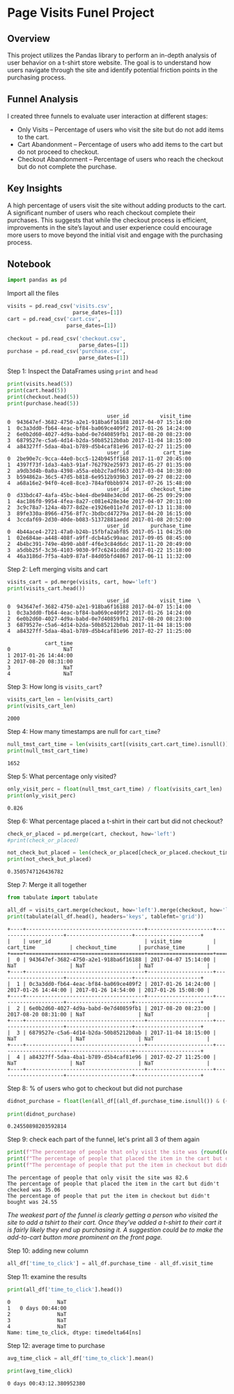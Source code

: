 # Page Visits Funel Project

## Overview
This project utilizes the Pandas library to perform an in-depth analysis of user behavior on a t-shirt store website. The goal is to understand how users navigate through the site and identify potential friction points in the purchasing process.

## Funnel Analysis
I created three funnels to evaluate user interaction at different stages:
- Only Visits – Percentage of users who visit the site but do not add items to the cart.
- Cart Abandonment – Percentage of users who add items to the cart but do not proceed to checkout.
- Checkout Abandonment – Percentage of users who reach the checkout but do not complete the purchase.

## Key Insights
A high percentage of users visit the site without adding products to the cart.
A significant number of users who reach checkout complete their purchases.
This suggests that while the checkout process is efficient, improvements in the site’s layout and user experience could encourage more users to move beyond the initial visit and engage with the purchasing process.

## Notebook
```python
import pandas as pd
```

Import all the files


```python
visits = pd.read_csv('visits.csv',
                     parse_dates=[1])
cart = pd.read_csv('cart.csv',
                   parse_dates=[1])
                   
checkout = pd.read_csv('checkout.csv',
                       parse_dates=[1])
purchase = pd.read_csv('purchase.csv',
                       parse_dates=[1])
```

Step 1: Inspect the DataFrames using `print` and `head`


```python
print(visits.head(5))
print(cart.head(5))
print(checkout.head(5))
print(purchase.head(5))
```

                                    user_id          visit_time
    0  943647ef-3682-4750-a2e1-918ba6f16188 2017-04-07 15:14:00
    1  0c3a3dd0-fb64-4eac-bf84-ba069ce409f2 2017-01-26 14:24:00
    2  6e0b2d60-4027-4d9a-babd-0e7d40859fb1 2017-08-20 08:23:00
    3  6879527e-c5a6-4d14-b2da-50b85212b0ab 2017-11-04 18:15:00
    4  a84327ff-5daa-4ba1-b789-d5b4caf81e96 2017-02-27 11:25:00
                                    user_id           cart_time
    0  2be90e7c-9cca-44e0-bcc5-124b945ff168 2017-11-07 20:45:00
    1  4397f73f-1da3-4ab3-91af-762792e25973 2017-05-27 01:35:00
    2  a9db3d4b-0a0a-4398-a55a-ebb2c7adf663 2017-03-04 10:38:00
    3  b594862a-36c5-47d5-b818-6e9512b939b3 2017-09-27 08:22:00
    4  a68a16e2-94f0-4ce8-8ce3-784af0bbb974 2017-07-26 15:48:00
                                    user_id       checkout_time
    0  d33bdc47-4afa-45bc-b4e4-dbe948e34c0d 2017-06-25 09:29:00
    1  4ac186f0-9954-4fea-8a27-c081e428e34e 2017-04-07 20:11:00
    2  3c9c78a7-124a-4b77-8d2e-e1926e011e7d 2017-07-13 11:38:00
    3  89fe330a-8966-4756-8f7c-3bdbcd47279a 2017-04-20 16:15:00
    4  3ccdaf69-2d30-40de-b083-51372881aedd 2017-01-08 20:52:00
                                    user_id       purchase_time
    0  4b44ace4-2721-47a0-b24b-15fbfa2abf85 2017-05-11 04:25:00
    1  02e684ae-a448-408f-a9ff-dcb4a5c99aac 2017-09-05 08:45:00
    2  4b4bc391-749e-4b90-ab8f-4f6e3c84d6dc 2017-11-20 20:49:00
    3  a5dbb25f-3c36-4103-9030-9f7c6241cd8d 2017-01-22 15:18:00
    4  46a3186d-7f5a-4ab9-87af-84d05bfd4867 2017-06-11 11:32:00
    

Step 2: Left merging visits and cart


```python
visits_cart = pd.merge(visits, cart, how='left')
print(visits_cart.head())
```

                                    user_id          visit_time  \
    0  943647ef-3682-4750-a2e1-918ba6f16188 2017-04-07 15:14:00   
    1  0c3a3dd0-fb64-4eac-bf84-ba069ce409f2 2017-01-26 14:24:00   
    2  6e0b2d60-4027-4d9a-babd-0e7d40859fb1 2017-08-20 08:23:00   
    3  6879527e-c5a6-4d14-b2da-50b85212b0ab 2017-11-04 18:15:00   
    4  a84327ff-5daa-4ba1-b789-d5b4caf81e96 2017-02-27 11:25:00   
    
                cart_time  
    0                 NaT  
    1 2017-01-26 14:44:00  
    2 2017-08-20 08:31:00  
    3                 NaT  
    4                 NaT  
    

Step 3: How long is `visits_cart`?


```python
visits_cart_len = len(visits_cart)
print(visits_cart_len)
```

    2000
    

Step 4: How many timestamps are null for `cart_time`?


```python
null_tmst_cart_time = len(visits_cart[(visits_cart.cart_time).isnull()])
print(null_tmst_cart_time)
```

    1652
    

Step 5: What percentage only visited?


```python
only_visit_perc = float(null_tmst_cart_time) / float(visits_cart_len)
print(only_visit_perc)
```

    0.826
    

Step 6: What percentage placed a t-shirt in their cart but did not checkout?


```python
check_or_placed = pd.merge(cart, checkout, how='left')
#print(check_or_placed)

not_check_but_placed = len(check_or_placed[check_or_placed.checkout_time.isnull()]) / len(cart) 
print(not_check_but_placed)
```

    0.3505747126436782
    

Step 7: Merge it all together


```python
from tabulate import tabulate

all_df = visits_cart.merge(checkout, how='left').merge(checkout, how='left').merge(purchase, how='left')
print(tabulate(all_df.head(), headers='keys', tablefmt='grid'))
```

    +----+--------------------------------------+---------------------+---------------------+---------------------+---------------------+
    |    | user_id                              | visit_time          | cart_time           | checkout_time       | purchase_time       |
    +====+======================================+=====================+=====================+=====================+=====================+
    |  0 | 943647ef-3682-4750-a2e1-918ba6f16188 | 2017-04-07 15:14:00 | NaT                 | NaT                 | NaT                 |
    +----+--------------------------------------+---------------------+---------------------+---------------------+---------------------+
    |  1 | 0c3a3dd0-fb64-4eac-bf84-ba069ce409f2 | 2017-01-26 14:24:00 | 2017-01-26 14:44:00 | 2017-01-26 14:54:00 | 2017-01-26 15:08:00 |
    +----+--------------------------------------+---------------------+---------------------+---------------------+---------------------+
    |  2 | 6e0b2d60-4027-4d9a-babd-0e7d40859fb1 | 2017-08-20 08:23:00 | 2017-08-20 08:31:00 | NaT                 | NaT                 |
    +----+--------------------------------------+---------------------+---------------------+---------------------+---------------------+
    |  3 | 6879527e-c5a6-4d14-b2da-50b85212b0ab | 2017-11-04 18:15:00 | NaT                 | NaT                 | NaT                 |
    +----+--------------------------------------+---------------------+---------------------+---------------------+---------------------+
    |  4 | a84327ff-5daa-4ba1-b789-d5b4caf81e96 | 2017-02-27 11:25:00 | NaT                 | NaT                 | NaT                 |
    +----+--------------------------------------+---------------------+---------------------+---------------------+---------------------+
    

Step 8: % of users who got to checkout but did not purchase


```python
didnot_purchase = float(len(all_df[(all_df.purchase_time.isnull()) & (~all_df.checkout_time.isnull())])) / float(len(all_df[~all_df.checkout_time.isnull()]))
                                                                                                        
print(didnot_purchase)
```

    0.24550898203592814
    

Step 9: check each part of the funnel, let's print all 3 of them again


```python
print(f"The percentage of people that only visit the site was {round((only_visit_perc*100), 2)}")
print(f"The percentage of people that placed the item in the cart but didn't checked was {round((not_check_but_placed*100), 2)}")
print(f"The percentage of people that put the item in checkout but didn't bought was {round((didnot_purchase*100), 2)}")
```

    The percentage of people that only visit the site was 82.6
    The percentage of people that placed the item in the cart but didn't checked was 35.06
    The percentage of people that put the item in checkout but didn't bought was 24.55
    

*The weakest part of the funnel is clearly getting a person who visited the site to add a tshirt to their cart. Once they've added a t-shirt to their cart it is fairly likely they end up purchasing it. A suggestion could be to make the add-to-cart button more prominent on the front page.*


Step 10: adding new column


```python
all_df['time_to_click'] = all_df.purchase_time - all_df.visit_time
```

Step 11: examine the results


```python
print(all_df['time_to_click'].head())
```

    0               NaT
    1   0 days 00:44:00
    2               NaT
    3               NaT
    4               NaT
    Name: time_to_click, dtype: timedelta64[ns]
    

Step 12: average time to purchase


```python
avg_time_click = all_df['time_to_click'].mean()
```


```python
print(avg_time_click)
```

    0 days 00:43:12.380952380
